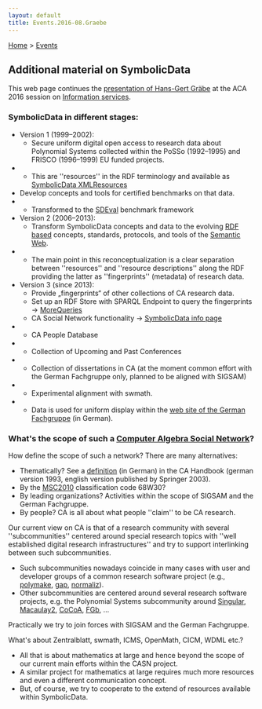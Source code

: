 ```yaml
---
layout: default
title: Events.2016-08.Graebe
---
```


[Home](index "wikilink") \> [Events](Events "wikilink")

## Additional material on SymbolicData ##  


This web page continues the [presentation of Hans-Gert Gräbe](http://symbolicdata.org/Presentations/aca-16.pdf) at the ACA 2016 session on [Information services](Events.2016-08).

### SymbolicData in different stages: ###  
- Version 1 (1999&ndash;2002): 
  - Secure uniform digital open access to research data about Polynomial Systems collected within the PoSSo (1992&ndash;1995) and FRISCO (1996&ndash;1999) EU funded projects. 
-  - This are ''resources'' in the RDF terminology and available as [SymbolicData XMLResources](http://symbolicdata.org/XMLResources/)
  - Develop concepts and tools for certified benchmarks on that data.
-  - Transformed to the [SDEval](SDEval "wikilink") benchmark framework
- Version 2 (2006&ndash;2013): 
  - Transform SymbolicData concepts and data to the evolving [RDF based](https://www.w3.org/RDF/) concepts, standards, protocols, and tools of the [Semantic Web](https://www.w3.org/standards/semanticweb/).
-  - The main point in this reconceptualization is a clear separation between ''resources'' and ''resource descriptions'' along the RDF providing the latter as ''fingerprints'' (metadata) of research data. 
- Version 3 (since 2013): 
  - Provide „fingerprints“ of other collections of CA research data. 
  - Set up an RDF Store with SPARQL Endpoint to query the fingerprints -> [MoreQueries](MoreQueries "wikilink")
  - CA Social Network functionality -> [SymbolicData info page](http://symbolicdata.org/info/)
-  - CA People Database
-  - Collection of Upcoming and Past Conferences
-  - Collection of dissertations in CA (at the moment common effort with the German Fachgruppe only, planned to be aligned with SIGSAM)
-  - Experimental alignment with swmath.
-  - Data is used for uniform display within the [web site of the German Fachgruppe](http://www.fachgruppe-computeralgebra.de/symbolicdata/) (in German).

### What's the scope of such a [Computer Algebra Social Network](CASN "wikilink")?  ###

How define the scope of such a network? There are many alternatives:
- Thematically? See a [definition](http://www.fachgruppe-computeralgebra.de/allgemeines/) (in German) in the CA Handbook (german version 1993, english version published by Springer 2003).
- By the [MSC2010](http://msc2010.org) classification code 68W30? 
- By leading organizations? Activities within the scope of SIGSAM and the German Fachgruppe.
- By people? CA is all about what people ''claim'' to be CA research.

Our current view on CA is that of a research community with several ''subcommunities'' centered around special research topics with ''well established digital research infrastructures'' and try to support interlinking between such subcommunities.  

- Such subcommunities nowadays coincide in many cases with user and developer groups of a common research software project (e.g., [polymake](http://swmath.org/software/724), [gap](http://swmath.org/software/320), [normaliz](http://swmath.org/software/630)).
- Other subcommunities are centered around several research software projects, e.g. the Polynomial Systems subcommunity around [Singular](http://swmath.org/software/866), [Macaulay2](http://swmath.org/software/537), [CoCoA](http://swmath.org/software/143), [FGb](http://swmath.org/software/143), ...

Practically we try to join forces with SIGSAM and the German Fachgruppe.

What's about Zentralblatt, swmath, ICMS, OpenMath, CICM, WDML etc.? 
- All that is about mathematics at large and hence beyond the scope of our current main efforts within the CASN project. 
- A similar project for mathematics at large requires much more resources and even a different communication concept.
- But, of course, we try to cooperate to the extend of resources available within SymbolicData.
